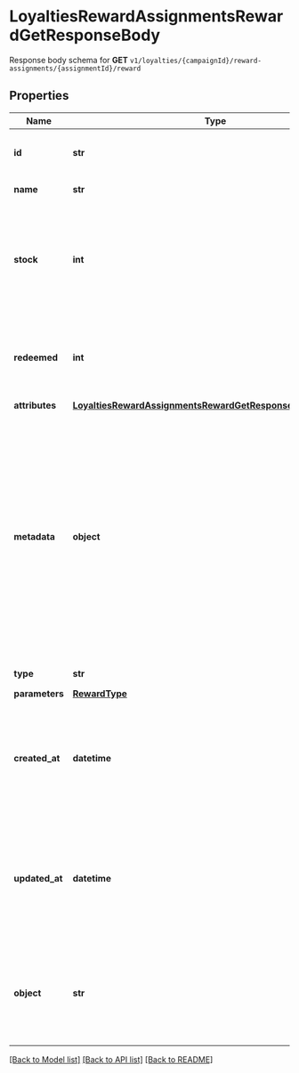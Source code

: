 # LoyaltiesRewardAssignmentsRewardGetResponseBody

Response body schema for **GET** `v1/loyalties/{campaignId}/reward-assignments/{assignmentId}/reward`

## Properties
Name | Type | Description | Notes
------------ | ------------- | ------------- | -------------
**id** | **str** | Unique reward ID, assigned by Voucherify. | [optional] 
**name** | **str** | Reward name. | [optional] 
**stock** | **int** | Configurable for **material rewards**. The number of units of the product that you want to share as reward. | [optional] 
**redeemed** | **int** | Defines the number of already invoked (successful) reward redemptions.  | [optional] 
**attributes** | [**LoyaltiesRewardAssignmentsRewardGetResponseBodyAttributes**](LoyaltiesRewardAssignmentsRewardGetResponseBodyAttributes.md) |  | [optional] 
**metadata** | **object** | The metadata object stores all custom attributes assigned to the reward. A set of key/value pairs that you can attach to a reward object. It can be useful for storing additional information about the reward in a structured format. | [optional] 
**type** | **str** | Reward type. | [optional] 
**parameters** | [**RewardType**](RewardType.md) |  | [optional] 
**created_at** | **datetime** | Timestamp representing the date and time when the reward was created. The value is shown in the ISO 8601 format. | [optional] 
**updated_at** | **datetime** | Timestamp representing the date and time when the reward was updated. The value is shown in the ISO 8601 format. | [optional] 
**object** | **str** | The type of the object represented by the JSON. This object stores information about the reward. | [default to 'reward']

[[Back to Model list]](../README.md#documentation-for-models) [[Back to API list]](../README.md#documentation-for-api-endpoints) [[Back to README]](../README.md)


